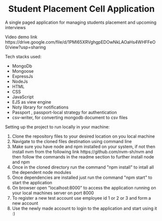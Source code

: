 <h1 style="text-align: center">Student Placement Cell Application</h1>
<p>A single paged application for managing students placement and upcoming interviews</p>
<p>Video demo link https://drive.google.com/file/d/1PMl65XRVghgpEDOwNkLAOaHs4WHFFeO0/view?usp=sharing</p>

<p>Tech stacks used:
  <ul>
    <li>MongoDb</li>
    <li>Mongoose</li>
    <li>ExpressJs</li>
    <li>NodeJs</li>
    <li>HTML</li>
    <li>CSS</li>
    <li>JavaScript</li>
    <li>EJS as view engine</li>
    <li>Noty library for notifications</li>
    <li>Passport , passport-local strategy for authentication</li>
    <li>csv-writer, for converting mongodb document to csv files</li>
  </ul>
</p>

<p>Setting up the project to run locally in your machine:
  <ol>
    <li>Clone the repository files to your desired location on you local machine</li>
    <li>Navigate to the cloned files destination using command line</li>
    <li>Make sure you have node and npm installed on your system, if not then install nvm from the following link https://github.com/nvm-sh/nvm and then follow the commands in the readme section to further install node and npm</li>
    <li>Once in the cloned directory run the command "npm install" to intall all the dependent node modules</li>
    <li>Once dependencies are installed just run the command "npm start" to start the application</li>
    <li>On browser open "localhost:8000" to access the application running on your local machines server on port 8000</li>
    <li>To register a new test account use employee id 1 or 2 or 3 and form a new account</li>
    <li>Use the newly made account to login to the application and start using it :) </li>
  </ol>
</p>
